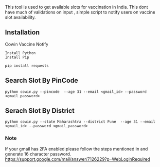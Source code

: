 This tool is used to get available slots for vaccination in India. 
This dont have much of validations on input , simple script to notify users on vaccine slot availability.

## Installation
Cowin Vaccine Notify
```
Install Python
Install Pip
```
```
pip install requests
```

## Search Slot By PinCode
```
python cowin.py --pincode  --age 31 --email <gmail_id> --password <gmail_password>
```

## Serach Slot By District
```
python cowin.py --state Maharashtra --district Pune  --age 31 --email <gmail_id> --password <gmail_password>
```

### Note
If your gmail has 2FA enabled please follow the steps mentioned in and generate 16 character password.
https://support.google.com/mail/answer/7126229?p=WebLoginRequired
